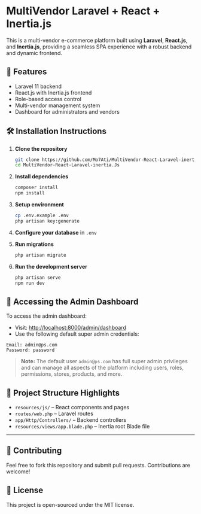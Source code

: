 
# MultiVendor Laravel + React + Inertia.js

This is a multi-vendor e-commerce platform built using **Laravel**, **React.js**, and **Inertia.js**, providing a seamless SPA experience with a robust backend and dynamic frontend.

## 🚀 Features

- Laravel 11 backend
- React.js with Inertia.js frontend
- Role-based access control
- Multi-vendor management system
- Dashboard for administrators and vendors

## 🛠 Installation Instructions

1. **Clone the repository**
   ```bash
   git clone https://github.com/Mo7Ati/MultiVendor-React-Laravel-inertia.Js.git
   cd MultiVendor-React-Laravel-inertia.Js
   ```

2. **Install dependencies**
   ```bash
   composer install
   npm install
   ```

3. **Setup environment**
   ```bash
   cp .env.example .env
   php artisan key:generate
   ```

4. **Configure your database** in `.env`

5. **Run migrations**
   ```bash
   php artisan migrate
   ```

6. **Run the development server**
   ```bash
   php artisan serve
   npm run dev
   ```

## 🔐 Accessing the Admin Dashboard

To access the admin dashboard:

- Visit: [http://localhost:8000/admin/dashboard](http://localhost:8000/admin/dashboard)
- Use the following default super admin credentials:

```
Email: admin@ps.com
Password: password
```

> **Note:** The default user `admin@ps.com` has full super admin privileges and can manage all aspects of the platform including users, roles, permissions, stores, products, and more.

## 📁 Project Structure Highlights

- `resources/js/` – React components and pages
- `routes/web.php` – Laravel routes
- `app/Http/Controllers/` – Backend controllers
- `resources/views/app.blade.php` – Inertia root Blade file

---

## 🧪 Contributing

Feel free to fork this repository and submit pull requests. Contributions are welcome!

## 📄 License

This project is open-sourced under the MIT license.
